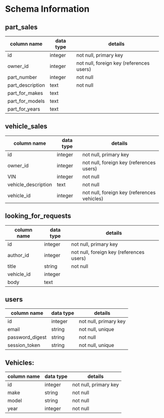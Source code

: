 # Schema Information

## part_sales
column name      | data type | details
-----------------|-----------|-----------------------
id               | integer   | not null, primary key
owner_id         | integer   | not null, foreign key (references users)
part_number      | integer   | not null
part_description | text      | not null
part_for_makes   | text      |
part_for_models  | text      |
part_for_years   | text      |


## vehicle_sales
column name         | data type | details
--------------------|-----------|-----------------------
id                  | integer   | not null, primary key
owner_id            | integer   | not null, foreign key (references users)
VIN                 | integer   | not null
vehicle_description | text      | not null
vehicle_id          | integer   | not null, foreign key (references vehicles)

## looking_for_requests
column name   | data type | details
--------------|-----------|-----------------------
id            | integer   | not null, primary key
author_id     | integer   | not null, foreign key (references users)
title         | string    | not null
vehicle_id    | integer   |
body          | text      |

## users
column name     | data type | details
----------------|-----------|-----------------------
id              | integer   | not null, primary key
email           | string    | not null, unique
password_digest | string    | not null
session_token   | string    | not null, unique



## Vehicles:
column name     | data type | details
----------------|-----------|-----------------------
id              | integer   | not null, primary key
make            | string    | not null
model           | string    | not null
year            | integer   | not null
